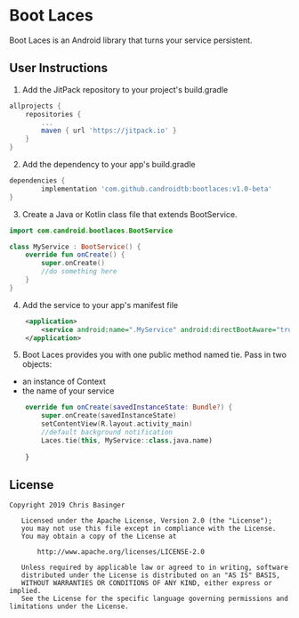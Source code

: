 # Boot Laces
Boot Laces is an Android library that turns your service persistent.
## User Instructions
1. Add the JitPack repository to your project's build.gradle
```gradle
allprojects {
	repositories {
		...
		maven { url 'https://jitpack.io' }
	}
}
```
2. Add the dependency to your app's build.gradle
```gradle
dependencies {
        implementation 'com.github.candroidtb:bootlaces:v1.0-beta'
}
```
3. Create a Java or Kotlin class file that extends BootService.
```kotlin
import com.candroid.bootlaces.BootService

class MyService : BootService() {
    override fun onCreate() {
        super.onCreate()
        //do something here
    }
}
```
4. Add the service to your app's manifest file
```xml
    <application>
        <service android:name=".MyService" android:directBootAware="true"/>
    </application>
```
5. Boot Laces provides you with one public method named tie. Pass in two objects: 
- an instance of Context  
- the name of your service  
```kotlin
    override fun onCreate(savedInstanceState: Bundle?) {
        super.onCreate(savedInstanceState)
        setContentView(R.layout.activity_main)
        //default background notification 
        Laces.tie(this, MyService::class.java.name)
       
    }
```

## License
```
Copyright 2019 Chris Basinger

   Licensed under the Apache License, Version 2.0 (the "License");
   you may not use this file except in compliance with the License.
   You may obtain a copy of the License at

       http://www.apache.org/licenses/LICENSE-2.0

   Unless required by applicable law or agreed to in writing, software
   distributed under the License is distributed on an "AS IS" BASIS,
   WITHOUT WARRANTIES OR CONDITIONS OF ANY KIND, either express or implied.
   See the License for the specific language governing permissions and
limitations under the License.
```